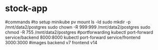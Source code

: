 # stock-app
#commands
#to setup minikube pv mount
ls -ld
sudo mkdir -p /mnt/data2/postgres
sudo chown -R 999:999 /mnt/data2/postgres
sudo chmod -R 755 /mnt/data2/postgres
#portforwarding
kubectl port-forward service/backend 8000:8000
kubectl port-forward service/frontend 3000:3000
#images
backend v7
frontend v14
